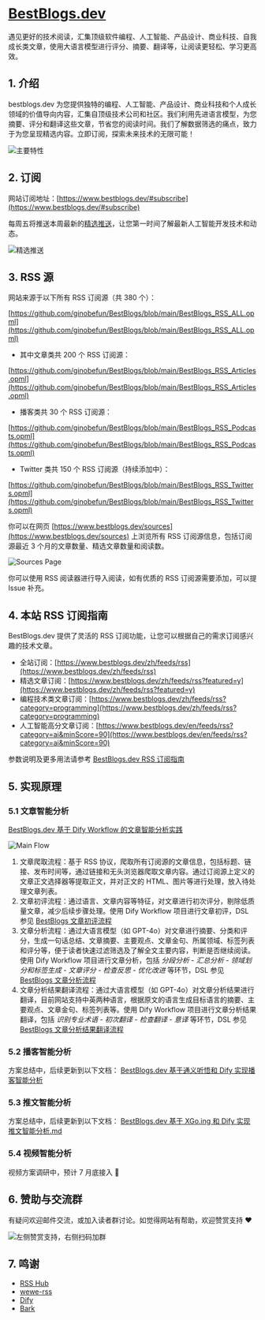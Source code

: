 # [BestBlogs.dev](https://bestblogs.dev)

遇见更好的技术阅读，汇集顶级软件编程、人工智能、产品设计、商业科技、自我成长类文章，使用大语言模型进行评分、摘要、翻译等，让阅读更轻松、学习更高效。

## 1. 介绍

bestblogs.dev 为您提供独特的编程、人工智能、产品设计、商业科技和个人成长领域的价值导向内容，汇集自顶级技术公司和社区。我们利用先进语言模型，为您摘要、评分和翻译这些文章，节省您的阅读时间。我们了解数据筛选的痛点，致力于为您呈现精选内容。立即订阅，探索未来技术的无限可能！

![主要特性](./images/main_page_v3.png)

## 2. 订阅

网站订阅地址：[https://www.bestblogs.dev/#subscribe](https://www.bestblogs.dev/#subscribe)

每周五将推送本周最新的[精选推送](https://www.bestblogs.dev/newsletter)，让您第一时间了解最新人工智能开发技术和动态。

![精选推送](./images/newsletter_list_v3.png)

## 3. RSS 源

网站来源于以下所有 RSS 订阅源（共 380 个）：

[https://github.com/ginobefun/BestBlogs/blob/main/BestBlogs_RSS_ALL.opml](https://github.com/ginobefun/BestBlogs/blob/main/BestBlogs_RSS_ALL.opml)

- 其中文章类共 200 个 RSS 订阅源：

[https://github.com/ginobefun/BestBlogs/blob/main/BestBlogs_RSS_Articles.opml](https://github.com/ginobefun/BestBlogs/blob/main/BestBlogs_RSS_Articles.opml)

- 播客类共 30 个 RSS 订阅源：

[https://github.com/ginobefun/BestBlogs/blob/main/BestBlogs_RSS_Podcasts.opml](https://github.com/ginobefun/BestBlogs/blob/main/BestBlogs_RSS_Podcasts.opml)

- Twitter 类共 150 个 RSS 订阅源（持续添加中）：

[https://github.com/ginobefun/BestBlogs/blob/main/BestBlogs_RSS_Twitters.opml](https://github.com/ginobefun/BestBlogs/blob/main/BestBlogs_RSS_Twitters.opml)

你可以在网页 [https://www.bestblogs.dev/sources](https://www.bestblogs.dev/sources) 上浏览所有 RSS 订阅源信息，包括订阅源最近 3 个月的文章数量、精选文章数量和阅读数。

![Sources Page](./images/source_page_v2.png)

你可以使用 RSS 阅读器进行导入阅读，如有优质的 RSS 订阅源需要添加，可以提 Issue 补充。

## 4. 本站 RSS 订阅指南

BestBlogs.dev 提供了灵活的 RSS 订阅功能，让您可以根据自己的需求订阅感兴趣的技术文章。

- 全站订阅：[https://www.bestblogs.dev/zh/feeds/rss](https://www.bestblogs.dev/zh/feeds/rss)
- 精选文章订阅：[https://www.bestblogs.dev/zh/feeds/rss?featured=y](https://www.bestblogs.dev/zh/feeds/rss?featured=y)
- 编程技术类文章订阅：[https://www.bestblogs.dev/zh/feeds/rss?category=programming](https://www.bestblogs.dev/zh/feeds/rss?category=programming)
- 人工智能高分文章订阅：[https://www.bestblogs.dev/en/feeds/rss?category=ai&minScore=90](https://www.bestblogs.dev/en/feeds/rss?category=ai&minScore=90)

参数说明及更多用法请参考 [BestBlogs.dev RSS 订阅指南](./BestBlogs_RSS_Doc.md)

## 5. 实现原理

### 5.1 文章智能分析

[BestBlogs.dev 基于 Dify Workflow 的文章智能分析实践](./flows/Dify/BestBlogs.dev%20基于%20Dify%20Workflow%20的文章智能分析实践.md)

![Main Flow](./flows/Dify/flowImages/bestblogs_main_flow.png)

1. 文章爬取流程：基于 RSS 协议，爬取所有订阅源的文章信息，包括标题、链接、发布时间等，通过链接和无头浏览器爬取文章内容。通过订阅源上定义的文章正文选择器等提取正文，并对正文的 HTML、图片等进行处理，放入待处理文章列表。
2. 文章初评流程：通过语言、文章内容等特征，对文章进行初次评分，剔除低质量文章，减少后续步骤处理。使用 Dify Workflow 项目进行文章初评，DSL 参见 [BestBlogs 文章初评流程](./flows/Dify/dsl/BestBlogs%20文章初评流程.yml)
3. 文章分析流程：通过大语言模型（如 GPT-4o）对文章进行摘要、分类和评分，生成一句话总结、文章摘要、主要观点、文章金句、所属领域、标签列表和评分等，便于读者快速过滤筛选及了解全文主要内容，判断是否继续阅读。使用 Dify Workflow 项目进行文章分析，包括 *分段分析 - 汇总分析 - 领域划分和标签生成 - 文章评分 - 检查反思 - 优化改进* 等环节，DSL 参见 [BestBlogs 文章分析流程](./flows/Dify/dsl/BestBlogs%20文章分析流程.yml)
4. 文章分析结果翻译流程：通过大语言模型（如 GPT-4o）对文章分析结果进行翻译，目前网站支持中英两种语言，根据原文的语言生成目标语言的摘要、主要观点、文章金句、标签列表等。使用 Dify Workflow 项目进行文章分析结果翻译，包括 *识别专业术语 - 初次翻译 - 检查翻译 - 意译* 等环节，DSL 参见 [BestBlogs 文章分析结果翻译流程](./flows/Dify/dsl/BestBlogs%20文章分析结果翻译.yml)

### 5.2 播客智能分析

方案总结中，后续更新到以下文档：
[BestBlogs.dev 基于通义听悟和 Dify 实现播客智能分析](./docs/BestBlogs.dev%20基于通义听悟和%20Dify%20实现播客智能分析.md)

### 5.3 推文智能分析

方案总结中，后续更新到以下文档：
[BestBlogs.dev 基于 XGo.ing 和 Dify 实现推文智能分析.md](./docs/BestBlogs.dev%20基于%20XGo.ing%20和%20Dify%20实现推文智能分析.md)

### 5.4 视频智能分析

视频方案调研中，预计 7 月底接入 🙂

## 6. 赞助与交流群

有疑问欢迎邮件交流，或加入读者群讨论。如觉得网站有帮助，欢迎赞赏支持 ❤️

![左侧赞赏支持，右侧扫码加群](https://bestblogs.dev/support.png)

## 7. 鸣谢

- [RSS Hub](https://github.com/DIYgod/RSSHub)
- [wewe-rss](https://github.com/cooderl/wewe-rss)
- [Dify](https://github.com/langgenius/dify)
- [Bark](https://github.com/Finb/Bark)
